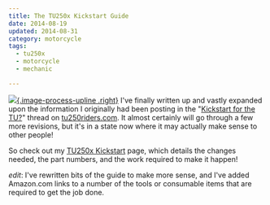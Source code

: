 ```yaml
---
title: The TU250x Kickstart Guide
date: 2014-08-19
updated: 2014-08-31
category: motorcycle
tags:
  - tu250x
  - motorcycle
  - mechanic

---
```


[![][DSC00135]{.image-process-upline .right}][DSC00135]
I've finally written up and vastly expanded upon the information I
originally had been posting in the "[Kickstart for the TU?][thread]"
thread on [tu250riders.com][forum]. It almost certainly will go
through a few more revisions, but it's in a state now where it may
actually make sense to other people!

[DSC00135]: {static}/photos/DSC00135.JPG

So check out my [TU250x Kickstart] page, which details the changes
needed, the part numbers, and the work required to make it happen!

[TU250x Kickstart]: {filename}/projects/motorcycle/tu250x-kickstart.md

*edit*: I've rewritten bits of the guide to make more sense, and I've
added Amazon.com links to a number of the tools or consumable items
that are required to get the job done.

[thread]: http://tu250riders.com/viewtopic.php?f=8&t=1809&start=21

[forum]: http://tu250riders.com/
